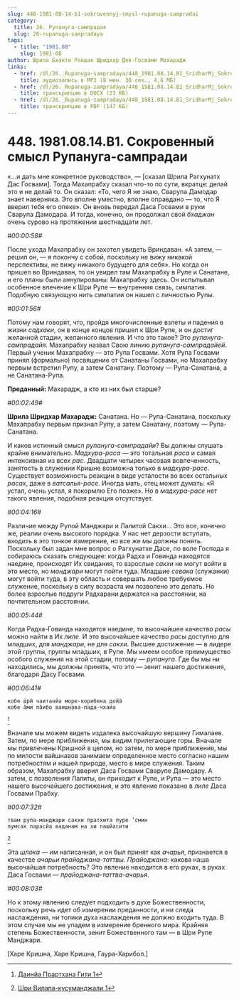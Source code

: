 ```yaml
---
slug: 448-1981-08-14-b1-sokrovennyj-smysl-rupanuga-sampradai
category:
  title: 26. Рупануга-сампрадая
  slug: 26-rupanuga-sampradaya
tags:
  - title: "1981.08"
    slug: 1981-08
author: Шрила Бхакти Ракшак Шридхар Дев-Госвами Махарадж
links:
  - href: /dl/26._Rupanuga-sampradaya/448_1981.08.14.B1_SridharMj_Sokrovennyj_smysl_Rupanuga-sampradai.mp3
    title: аудиозапись в MP3 (8 мин. 38 сек., 4,6 МБ)
  - href: /dl/26._Rupanuga-sampradaya/448_1981.08.14.B1_SridharMj_Sokrovennyj_smysl_Rupanuga-sampradai.docx
    title: транскрипцию в DOCX (23 КБ)
  - href: /dl/26._Rupanuga-sampradaya/448_1981.08.14.B1_SridharMj_Sokrovennyj_smysl_Rupanuga-sampradai.pdf
    title: транскрипцию в PDF (147 КБ)
---
```


# 448. 1981.08.14.B1. Сокровенный смысл Рупануга-сампрадаи

«…и дать мне конкретное руководство», — [сказал Шрила Рагхунатх Дас Госвами]. Тогда Махапрабху сказал что-то по сути, вкратце: делай это и не делай то. Он сказал: «То, чего Я не знаю, Сварупа Дамодар знает наверняка. Это вполне уместно, вполне оправдано — то, что Я вверил тебя его опеке». Он вновь передал Даса Госвами в руки Сварупа Дамодара. И тогда, конечно, он продолжал свой *бхаджан* очень сурово на протяжении шестнадцати лет.

*#00:00:58#*

После ухода Махапрабху он захотел увидеть Вриндаван. «А затем, — решил он, — я покончу с собой, поскольку не вижу никакой перспективы, не вижу никакого будущего для себя». Но когда он пришел во Вриндаван, то он увидел там Махапрабху в Рупе и Санатане, и его планы были аннулированы: Махапрабху здесь. Он испытывал особенное влечение к Шри Рупе — внутренняя связь, симпатия. Подобную связующую нить симпатии он нашел с личностью Рупы.

*#00:01:56#*

Потому нам говорят, что, пройдя многочисленные взлеты и падения в жизни *садхаки*, он в конце концов пришел к Шри Рупе, и он достиг желанной стадии, желанного явления. И что это такое? Это *рупануга-сампрадайя*. Махапрабху назвал Свою линию *рупануга-сампрадайей*. Первый ученик Махапрабху — это Рупа Госвами. Хотя Рупа Госвами принял (формально) посвящение от Санатаны Госвами, но Махапрабху первым встретил Рупу, а затем Санатану. Поэтому — Рупа-Санатана, а не Санатана-Рупа.

**Преданный:** Махарадж, а кто из них был старше?

*#00:02:49#*

**Шрила Шридхар Махарадж:** Санатана. Но — Рупа-Санатана, поскольку Махапрабху первым признал Рупу, а затем Санатану, поэтому — Рупа-Санатана.

И каков истинный смысл *рупануга-сампрадайи*? Вы должны слушать крайне внимательно. *Мадхура-раса* — это тотальная *раса* и самая интенсивная из всех *рас*. Двадцати четырех часовая вовлеченность, занятость в служении Кришне возможна только в *мадхура-расе*. Существует возможность реакции в виде усталости во всех остальных *расах*, даже в *ватсалья-расе*. Иногда мать, отец может думать: «Я устал, очень устал, я покормлю Его позже». Но в *мадхура-расе* нет такого явления, подобная реакция отсутствует.

*#00:04:16#*

Различие между Рупой Манджари и Лалитой Сакхи… Это все, конечно же, реалии очень высокого порядка. У нас нет дерзости вступать, входить в это тонкое измерение, но все же мы должны понять. Поскольку был задан мне вопрос о Рагхунатхе Дасе, по воле Господа я собираюсь сказать следующее: когда Радха и Говинда находятся наедине, происходят Их свидания, то взрослые *сакхи* не могут войти в это место, но *манджари* могут пойти туда. Младшие *севака* (служанки) могут войти туда, в эту область и совершать любое требуемое служение, поскольку в силу возраста им позволено это делать. Но более взрослые подруги Радхарани держатся на расстоянии, на почтительном расстоянии.

*#00:05:44#*

Когда Радха-Говинда находятся наедине, то высочайшее качество *расы* можно найти в Их *лиле*. И это высочайшее качество *расы* доступно для младших, для *манджари*, не для *сакхи*. Высшее достижение — в лидере этой группы, группы младших, в Рупе. Мы имеем особое преимущество особого служения на этой стадии, потому — *рупануга*. Где бы мы ни находились, мы должны принять, что это — зенит нашего достижения, благодаря Дасу Госвами.

*#00:06:41#*

    кобе ш́рӣ чаитанйа море-корибена дойа̄
    кобе а̄ми па̄ибо ваиш̣н̣ава-пада-чхайа
[^_ftn1]

Вначале мы можем видеть издалека высочайшую вершину Гималаев. Затем, по мере приближения, мы видим прилегающие горы. Вначале мы привлечены Кришной в целом, но затем, по мере приближения, мы по милости вайшнавов занимаем определенное место согласно нашим потребностям и нашей природе, место в мире служения. Таким образом, Махапрабху вверил Даса Госвами Сварупе Дамодару. А затем, с позволения Лалиты, он приходит к Рупе, и Рупа — это место нашего высочайшего достижения, и это явление показано в *лиле* Даса Госвами Прабху.

*#00:07:32#*

    твам рупа-манджари сакхи пратхита пуре ’смин
    пумсах парасйа ваданам на хи пашйасити
[^_ftn2]

Эта *шлока* — им написанная, и он был принят как *ачарья*, признается в качестве *ачарьи прайоджана-таттвы*. *Прайоджана*: какова наша высочайшая потребность? Это явление находится в его руках, в руках Даса Госвами — *прайоджана-таттва-ачарья*.

*#00:08:03#*

Но к этому явлению следует подходить в духе Божественности, поскольку речь идет об измерении преданности, и ни следа наслаждения, ни толики духа наслаждения не должно входить туда. В этом случае мы не упадем в измерение бренного мира. Крайняя степень Божественности, зенит Божественного там — в Шри Рупе Манджари.

[Харе Кришна, Харе Кришна, Гаура-Харибол.]



[^_ftn1]: [Даинйа Прартхана Гити 1](../notes/dainja-prarthana-giti/dainja-prarthana-giti-1.md)

[^_ftn2]: [Шри Вилапа-кусуманджали 1](../notes/shri-vilapa-kusumandzhali/shri-vilapa-kusumandzhali-1.md)
